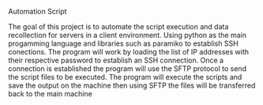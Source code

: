 Automation Script

The goal of this project is to automate the script execution and data recollection for servers in a client environment.
Using python as the main progamming language and libraries such as paramiko to establish SSH conections.
The program will work by loading the list of IP addresses with their respective password to establish an SSH connection.
Once a connection is established the program will use the SFTP protocol to send the script files to be executed.
The program will execute the scripts and save the output on the machine then using SFTP the files will be transferred back to the main machine 
